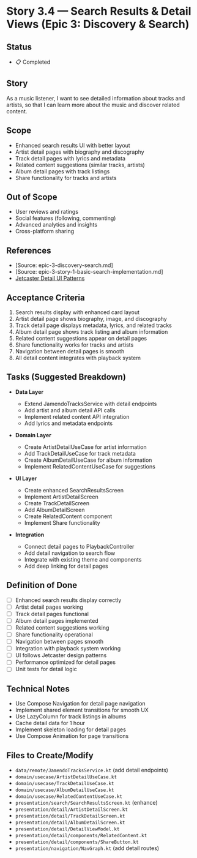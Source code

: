 # Story 3.4 — Search Results & Detail Views (Epic 3: Discovery & Search)

## Status
- 📋 Completed

## Story
As a music listener,
I want to see detailed information about tracks and artists,
so that I can learn more about the music and discover related content.

## Scope
- Enhanced search results UI with better layout
- Artist detail pages with biography and discography
- Track detail pages with lyrics and metadata
- Related content suggestions (similar tracks, artists)
- Album detail pages with track listings
- Share functionality for tracks and artists

## Out of Scope
- User reviews and ratings
- Social features (following, commenting)
- Advanced analytics and insights
- Cross-platform sharing

## References
- [Source: epic-3-discovery-search.md]
- [Source: epic-3-story-1-basic-search-implementation.md]
- [Jetcaster Detail UI Patterns](https://github.com/android/compose-samples/tree/main/Jetcaster)

## Acceptance Criteria
1. Search results display with enhanced card layout
2. Artist detail page shows biography, image, and discography
3. Track detail page displays metadata, lyrics, and related tracks
4. Album detail page shows track listing and album information
5. Related content suggestions appear on detail pages
6. Share functionality works for tracks and artists
7. Navigation between detail pages is smooth
8. All detail content integrates with playback system

## Tasks (Suggested Breakdown)
- **Data Layer**
  - Extend JamendoTracksService with detail endpoints
  - Add artist and album detail API calls
  - Implement related content API integration
  - Add lyrics and metadata endpoints

- **Domain Layer**
  - Create ArtistDetailUseCase for artist information
  - Add TrackDetailUseCase for track metadata
  - Create AlbumDetailUseCase for album information
  - Implement RelatedContentUseCase for suggestions

- **UI Layer**
  - Create enhanced SearchResultsScreen
  - Implement ArtistDetailScreen
  - Create TrackDetailScreen
  - Add AlbumDetailScreen
  - Create RelatedContent component
  - Implement Share functionality

- **Integration**
  - Connect detail pages to PlaybackController
  - Add detail navigation to search flow
  - Integrate with existing theme and components
  - Add deep linking for detail pages

## Definition of Done
- [ ] Enhanced search results display correctly
- [ ] Artist detail pages working
- [ ] Track detail pages functional
- [ ] Album detail pages implemented
- [ ] Related content suggestions working
- [ ] Share functionality operational
- [ ] Navigation between pages smooth
- [ ] Integration with playback system working
- [ ] UI follows Jetcaster design patterns
- [ ] Performance optimized for detail pages
- [ ] Unit tests for detail logic

## Technical Notes
- Use Compose Navigation for detail page navigation
- Implement shared element transitions for smooth UX
- Use LazyColumn for track listings in albums
- Cache detail data for 1 hour
- Implement skeleton loading for detail pages
- Use Compose Animation for page transitions

## Files to Create/Modify
- `data/remote/JamendoTracksService.kt` (add detail endpoints)
- `domain/usecase/ArtistDetailUseCase.kt`
- `domain/usecase/TrackDetailUseCase.kt`
- `domain/usecase/AlbumDetailUseCase.kt`
- `domain/usecase/RelatedContentUseCase.kt`
- `presentation/search/SearchResultsScreen.kt` (enhance)
- `presentation/detail/ArtistDetailScreen.kt`
- `presentation/detail/TrackDetailScreen.kt`
- `presentation/detail/AlbumDetailScreen.kt`
- `presentation/detail/DetailViewModel.kt`
- `presentation/detail/components/RelatedContent.kt`
- `presentation/detail/components/ShareButton.kt`
- `presentation/navigation/NavGraph.kt` (add detail routes)

